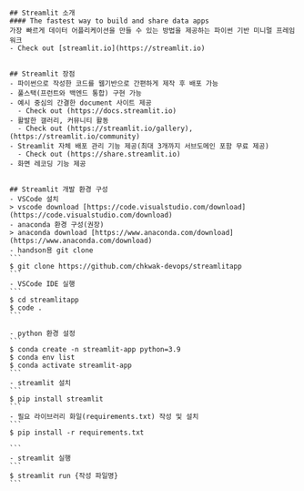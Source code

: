     ## Streamlit 소개 
    #### The fastest way to build and share data apps
    가장 빠르게 데이터 어플리케이션을 만들 수 있는 방법을 제공하는 파이썬 기반 미니멀 프레임워크 
    - Check out [streamlit.io](https://streamlit.io)


    ## Streamlit 장점 
    - 파이썬으로 작성한 코드를 웹기반으로 간편하게 제작 후 배포 가능 
    - 풀스택(프런트와 백엔드 통합) 구현 가능
    - 예시 중심의 간결한 document 사이트 제공 
      - Check out (https://docs.streamlit.io)    
    - 활발한 갤러리, 커뮤니티 활동
      - Check out (https://streamlit.io/gallery), (https://streamlit.io/community)
    - Streamlit 자체 배포 관리 기능 제공(최대 3개까지 서브도메인 포함 무료 제공) 
      - Check out (https://share.streamlit.io)      
    - 화면 레코딩 기능 제공


    ## Streamlit 개발 환경 구성 
    - VSCode 설치 
    > vscode download [https://code.visualstudio.com/download](https://code.visualstudio.com/download)    
    - anaconda 환경 구성(권장)
    > anaconda download [https://www.anaconda.com/download](https://www.anaconda.com/download)
    - handson용 git clone
    ```
    $ git clone https://github.com/chkwak-devops/streamlitapp
    ```
    - VSCode IDE 실행 
    ```
    $ cd streamlitapp
    $ code .
    ```

    - python 환경 설정
    ```
    $ conda create -n streamlit-app python=3.9
    $ conda env list
    $ conda activate streamlit-app
    ```
    - streamlit 설치
    ```
    $ pip install streamlit
    ```
    - 필요 라이브러리 화일(requirements.txt) 작성 및 설치
    ```
    $ pip install -r requirements.txt

    ```
    - streamlit 실행
    ```
    $ streamlit run {작성 파일명}
    ```
